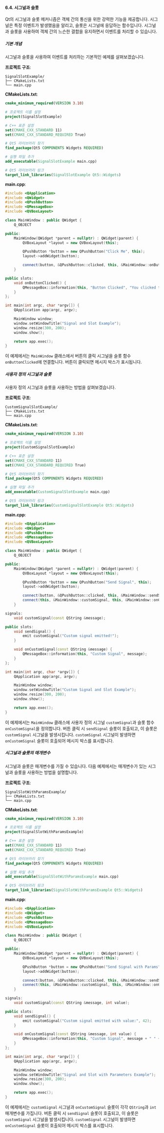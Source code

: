 #### 6.4. 시그널과 슬롯

Qt의 시그널과 슬롯 메커니즘은 객체 간의 통신을 위한 강력한 기능을 제공합니다. 시그널은 특정 이벤트가 발생했음을 알리고, 슬롯은 시그널에 응답하는 함수입니다. 시그널과 슬롯을 사용하여 객체 간의 느슨한 결합을 유지하면서 이벤트를 처리할 수 있습니다.

##### 기본 개념

시그널과 슬롯을 사용하여 이벤트를 처리하는 기본적인 예제를 살펴보겠습니다.

**프로젝트 구조**:
```
SignalSlotExample/
├── CMakeLists.txt
└── main.cpp
```

**CMakeLists.txt**:
```cmake
cmake_minimum_required(VERSION 3.10)

# 프로젝트 이름 설정
project(SignalSlotExample)

# C++ 표준 설정
set(CMAKE_CXX_STANDARD 11)
set(CMAKE_CXX_STANDARD_REQUIRED True)

# Qt5 라이브러리 찾기
find_package(Qt5 COMPONENTS Widgets REQUIRED)

# 실행 파일 추가
add_executable(SignalSlotExample main.cpp)

# Qt5 라이브러리 링크
target_link_libraries(SignalSlotExample Qt5::Widgets)
```

**main.cpp**:
```cpp
#include <QApplication>
#include <QWidget>
#include <QPushButton>
#include <QMessageBox>
#include <QVBoxLayout>

class MainWindow : public QWidget {
    Q_OBJECT

public:
    MainWindow(QWidget *parent = nullptr) : QWidget(parent) {
        QVBoxLayout *layout = new QVBoxLayout(this);

        QPushButton *button = new QPushButton("Click Me", this);
        layout->addWidget(button);

        connect(button, &QPushButton::clicked, this, &MainWindow::onButtonClicked);
    }

public slots:
    void onButtonClicked() {
        QMessageBox::information(this, "Button Clicked", "You clicked the button!");
    }
};

int main(int argc, char *argv[]) {
    QApplication app(argc, argv);

    MainWindow window;
    window.setWindowTitle("Signal and Slot Example");
    window.resize(300, 200);
    window.show();

    return app.exec();
}
```

이 예제에서는 `MainWindow` 클래스에서 버튼의 클릭 시그널을 슬롯 함수 `onButtonClicked`에 연결합니다. 버튼이 클릭되면 메시지 박스가 표시됩니다.

##### 사용자 정의 시그널과 슬롯

사용자 정의 시그널과 슬롯을 사용하는 방법을 살펴보겠습니다.

**프로젝트 구조**:
```
CustomSignalSlotExample/
├── CMakeLists.txt
└── main.cpp
```

**CMakeLists.txt**:
```cmake
cmake_minimum_required(VERSION 3.10)

# 프로젝트 이름 설정
project(CustomSignalSlotExample)

# C++ 표준 설정
set(CMAKE_CXX_STANDARD 11)
set(CMAKE_CXX_STANDARD_REQUIRED True)

# Qt5 라이브러리 찾기
find_package(Qt5 COMPONENTS Widgets REQUIRED)

# 실행 파일 추가
add_executable(CustomSignalSlotExample main.cpp)

# Qt5 라이브러리 링크
target_link_libraries(CustomSignalSlotExample Qt5::Widgets)
```

**main.cpp**:
```cpp
#include <QApplication>
#include <QWidget>
#include <QPushButton>
#include <QMessageBox>
#include <QVBoxLayout>

class MainWindow : public QWidget {
    Q_OBJECT

public:
    MainWindow(QWidget *parent = nullptr) : QWidget(parent) {
        QVBoxLayout *layout = new QVBoxLayout(this);

        QPushButton *button = new QPushButton("Send Signal", this);
        layout->addWidget(button);

        connect(button, &QPushButton::clicked, this, &MainWindow::sendSignal);
        connect(this, &MainWindow::customSignal, this, &MainWindow::onCustomSignal);
    }

signals:
    void customSignal(const QString &message);

public slots:
    void sendSignal() {
        emit customSignal("Custom signal emitted!");
    }

    void onCustomSignal(const QString &message) {
        QMessageBox::information(this, "Custom Signal", message);
    }
};

int main(int argc, char *argv[]) {
    QApplication app(argc, argv);

    MainWindow window;
    window.setWindowTitle("Custom Signal and Slot Example");
    window.resize(300, 200);
    window.show();

    return app.exec();
}
```

이 예제에서는 `MainWindow` 클래스에 사용자 정의 시그널 `customSignal`과 슬롯 함수 `onCustomSignal`을 정의합니다. 버튼 클릭 시 `sendSignal` 슬롯이 호출되고, 이 슬롯은 `customSignal` 시그널을 발생시킵니다. `customSignal` 시그널이 발생하면 `onCustomSignal` 슬롯이 호출되어 메시지 박스를 표시합니다.

##### 시그널과 슬롯의 매개변수

시그널과 슬롯은 매개변수를 가질 수 있습니다. 다음 예제에서는 매개변수가 있는 시그널과 슬롯을 사용하는 방법을 설명합니다.

**프로젝트 구조**:
```
SignalSlotWithParamsExample/
├── CMakeLists.txt
└── main.cpp
```

**CMakeLists.txt**:
```cmake
cmake_minimum_required(VERSION 3.10)

# 프로젝트 이름 설정
project(SignalSlotWithParamsExample)

# C++ 표준 설정
set(CMAKE_CXX_STANDARD 11)
set(CMAKE_CXX_STANDARD_REQUIRED True)

# Qt5 라이브러리 찾기
find_package(Qt5 COMPONENTS Widgets REQUIRED)

# 실행 파일 추가
add_executable(SignalSlotWithParamsExample main.cpp)

# Qt5 라이브러리 링크
target_link_libraries(SignalSlotWithParamsExample Qt5::Widgets)
```

**main.cpp**:
```cpp
#include <QApplication>
#include <QWidget>
#include <QPushButton>
#include <QMessageBox>
#include <QVBoxLayout>

class MainWindow : public QWidget {
    Q_OBJECT

public:
    MainWindow(QWidget *parent = nullptr) : QWidget(parent) {
        QVBoxLayout *layout = new QVBoxLayout(this);

        QPushButton *button = new QPushButton("Send Signal with Params", this);
        layout->addWidget(button);

        connect(button, &QPushButton::clicked, this, &MainWindow::sendSignal);
        connect(this, &MainWindow::customSignal, this, &MainWindow::onCustomSignal);
    }

signals:
    void customSignal(const QString &message, int value);

public slots:
    void sendSignal() {
        emit customSignal("Custom signal emitted with value:", 42);
    }

    void onCustomSignal(const QString &message, int value) {
        QMessageBox::information(this, "Custom Signal", message + " " + QString::number(value));
    }
};

int main(int argc, char *argv[]) {
    QApplication app(argc, argv);

    MainWindow window;
    window.setWindowTitle("Signal and Slot with Parameters Example");
    window.resize(300, 200);
    window.show();

    return app.exec();
}
```

이 예제에서는 `customSignal` 시그널과 `onCustomSignal` 슬롯이 각각 `QString`과 `int` 매개변수를 가집니다. 버튼 클릭 시 `sendSignal` 슬롯이 호출되고, 이 슬롯은 `customSignal` 시그널을 발생시킵니다. `customSignal` 시그널이 발생하면 `onCustomSignal` 슬롯이 호출되어 메시지 박스를 표시합니다.
